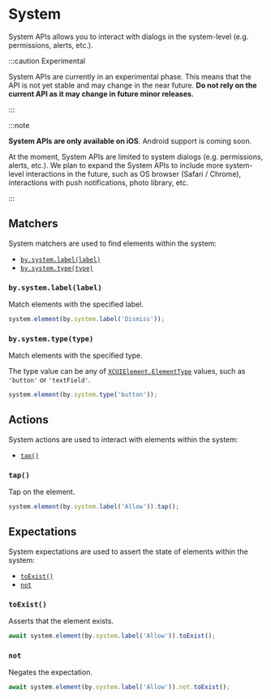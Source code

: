 # System

System APIs allows you to interact with dialogs in the system-level (e.g. permissions, alerts, etc.).

:::caution Experimental

System APIs are currently in an experimental phase.
This means that the API is not yet stable and may change in the near future.
**Do not rely on the current API as it may change in future minor releases.**

:::

:::note

**System APIs are only available on iOS**. Android support is coming soon.

At the moment, System APIs are limited to system dialogs (e.g. permissions, alerts, etc.).
We plan to expand the System APIs to include more system-level interactions in the future,
such as OS browser (Safari / Chrome), interactions with push notifications, photo library, etc.

:::

## Matchers

System matchers are used to find elements within the system:

- [`by.system.label(label)`]
- [`by.system.type(type)`]

### `by.system.label(label)`

Match elements with the specified label.

```js
system.element(by.system.label('Dismiss'));
```

### `by.system.type(type)`

Match elements with the specified type.

The type value can be any of [`XCUIElement.ElementType`][iOS element-type] values, such as `'button'` or `'textField'`.

```js
system.element(by.system.type('button'));
```

## Actions

System actions are used to interact with elements within the system:

- [`tap()`]

### `tap()`

Tap on the element.

```js
system.element(by.system.label('Allow')).tap();
```

## Expectations

System expectations are used to assert the state of elements within the system:

- [`toExist()`]
- [`not`]

### `toExist()`

Asserts that the element exists.

```js
await system.element(by.system.label('Allow')).toExist();
```

### `not`

Negates the expectation.

```js
await system.element(by.system.label('Allow')).not.toExist();
```

[`by.system.label(label)`]: #bysystemlabellabel
[`by.system.type(type)`]: #bysystemtypetype
[`tap()`]: #tap
[`toExist()`]: #toexist
[`not`]: #not
[iOS element-type]: https://developer.apple.com/documentation/xctest/xcuielement/elementtype
